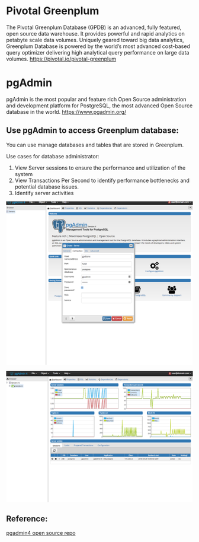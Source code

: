 # Pivotal Greenplum
The Pivotal Greenplum Database (GPDB) is an advanced, fully featured, open source data warehouse. It provides powerful and rapid analytics on petabyte scale data volumes. Uniquely geared toward big data analytics, Greenplum Database is powered by the world’s most advanced cost-based query optimizer delivering high analytical query performance on large data volumes.
<https://pivotal.io/pivotal-greenplum>

# pgAdmin
pgAdmin is the most popular and feature rich Open Source administration and development platform for PostgreSQL, the most advanced Open Source database in the world.
<https://www.pgadmin.org/>


## Use pgAdmin to access Greenplum database:
You can use manage databases and tables that are stored in Greenplum.

Use cases for database administrator:
1. View Server sessions to ensure the performance and utilization of the system
2. View Transactions Per Second to identify performance bottlenecks and potential database issues.
3. Identify server activities

![alt text](usecase1/images/image2.png "Setup GPDB")


![alt text](usecase1/images/image12.png "Dashboard")



## Reference:
[pgadmin4 open source repo](https://github.com/greenplum-db/pgadmin4)
